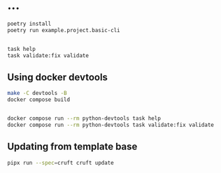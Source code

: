 # ...

```bash
poetry install
poetry run example.project.basic-cli


task help
task validate:fix validate

```

## Using docker devtools

```bash
make -C devtools -B
docker compose build


docker compose run --rm python-devtools task help
docker compose run --rm python-devtools task validate:fix validate

```

## Updating from template base

```bash
pipx run --spec=cruft cruft update
```
